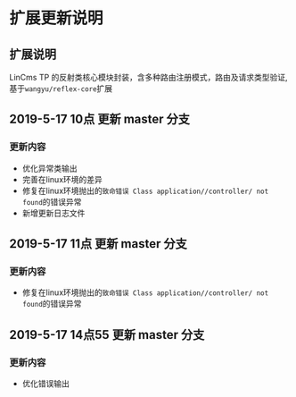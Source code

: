 # 扩展更新说明

## 扩展说明

LinCms TP 的反射类核心模块封装，含多种路由注册模式，路由及请求类型验证,基于`wangyu/reflex-core`扩展

## 2019-5-17 10点 更新 master 分支

### 更新内容

- 优化异常类输出
- 完善在linux环境的差异
- 修复在linux环境抛出的`致命错误 Class application//controller/ not found`的错误异常
- 新增更新日志文件

## 2019-5-17 11点 更新 master 分支

### 更新内容

- 修复在linux环境抛出的`致命错误 Class application//controller/ not found`的错误异常

## 2019-5-17 14点55 更新 master 分支

### 更新内容

- 优化错误输出